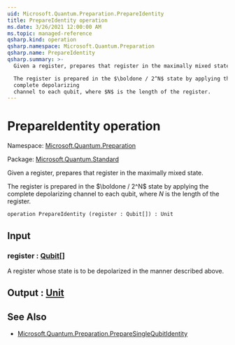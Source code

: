 ```yaml
---
uid: Microsoft.Quantum.Preparation.PrepareIdentity
title: PrepareIdentity operation
ms.date: 3/26/2021 12:00:00 AM
ms.topic: managed-reference
qsharp.kind: operation
qsharp.namespace: Microsoft.Quantum.Preparation
qsharp.name: PrepareIdentity
qsharp.summary: >-
  Given a register, prepares that register in the maximally mixed state.

  The register is prepared in the $\boldone / 2^N$ state by applying the
  complete depolarizing
  channel to each qubit, where $N$ is the length of the register.
---
```


# PrepareIdentity operation

Namespace: [Microsoft.Quantum.Preparation](xref:Microsoft.Quantum.Preparation)

Package: [Microsoft.Quantum.Standard](https://nuget.org/packages/Microsoft.Quantum.Standard)


Given a register, prepares that register in the maximally mixed state.The register is prepared in the $\boldone / 2^N$ state by applying thecomplete depolarizingchannel to each qubit, where $N$ is the length of the register.

```qsharp
operation PrepareIdentity (register : Qubit[]) : Unit
```


## Input

### register : [Qubit](xref:microsoft.quantum.lang-ref.qubit)[]

A register whose state is to be depolarized in the mannerdescribed above.



## Output : [Unit](xref:microsoft.quantum.lang-ref.unit)



## See Also

- [Microsoft.Quantum.Preparation.PrepareSingleQubitIdentity](xref:Microsoft.Quantum.Preparation.PrepareSingleQubitIdentity)